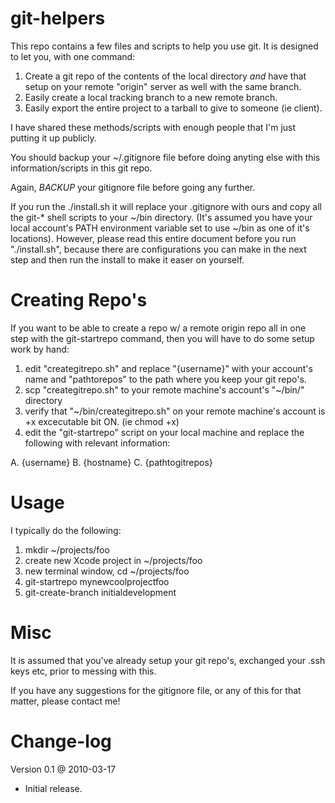 git-helpers
=============

This repo contains a few files and scripts to help you use git. It is designed to let you, with one command:

1. Create a git repo of the contents of the local directory *and* have that setup on your remote "origin" server as well with the same branch.
2. Easily create a local tracking branch to a new remote branch.
3. Easily export the entire project to a tarball to give to someone (ie client).

I have shared these methods/scripts with enough people that I'm just putting it up publicly.

You should backup your ~/.gitignore file before doing anyting else with this information/scripts in this git repo.

Again, *BACKUP* your gitignore file before going any further.

If you run the ./install.sh it will replace your .gitignore with ours and copy all the git-* shell scripts 
to your ~/bin directory. (It's assumed you have your local account's PATH environment variable set to 
use ~/bin as one of it's locations). However, please read this entire document before you run "./install.sh", because 
there are configurations you can make in the next step and then run the install to make it easer on yourself.

Creating Repo's
====================================

If you want to be able to create a repo w/ a remote origin repo all in one step with the 
git-startrepo command, then you will have to do some setup work by hand:

1. edit "creategitrepo.sh" and replace "{username}" with your account's name and "pathtorepos" to the path 
   where you keep your git repo's.
2. scp "creategitrepo.sh" to your remote machine's account's "~/bin/" directory
3. verify that "~/bin/creategitrepo.sh" on your remote machine's account is +x excecutable bit ON. (ie chmod +x)
4. edit the "git-startrepo" script on your local machine and replace the following with relevant information:

A. {username} 
B. {hostname}
C. {pathtogitrepos}

Usage
====================================

I typically do the following:

1. mkdir ~/projects/foo
2. create new Xcode project in ~/projects/foo
3. new terminal window, cd ~/projects/foo
4. git-startrepo mynewcoolprojectfoo
5. git-create-branch initialdevelopment

Misc
====================================

It is assumed that you've already setup your git repo's, exchanged your .ssh keys etc, prior to messing with this.

If you have any suggestions for the gitignore file, or any of this for that matter, please contact me!

Change-log
==========

Version 0.1 @ 2010-03-17
- Initial release.
